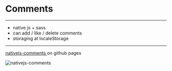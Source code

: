 # Comments

---

- native js + sass
- can add / like / delete comments
- storaging at localeStorage

---

[ nativejs-comments ](https://extroblade.github.io/nativejs-comments) on github pages

![nativejs-comments](https://sun9-24.vkuserphoto.ru/impg/iPrssuGKtoftIknY87wT_6s6_z7adh1O1r8VzA/yZCutaRLGeA.jpg?size=1902x926&quality=96&sign=ecf7d1667eaaf431ccbb1e7607320d26&type=album)